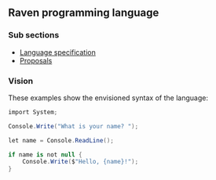 ## Raven programming language

### Sub sections

* [Language specification](spec/language-specification.md)
* [Proposals](proposals)

### Vision

These examples show the envisioned syntax of the language:

```csharp
import System;

Console.Write("What is your name? ");

let name = Console.ReadLine();

if name is not null {
    Console.Write($"Hello, {name}!");
}
```